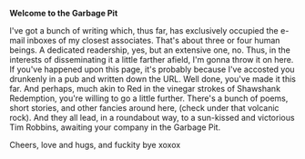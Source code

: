 **Welcome to the Garbage Pit**

I've got a bunch of writing which, thus far, has exclusively occupied the e-mail inboxes of my closest associates. That's about three or four human beings. A dedicated readership, yes, but an extensive one, no. Thus, in the interests of disseminating it a little farther afield, I'm gonna throw it on here. If you've happened upon this page, it's probably because I've accosted you drunkenly in a pub and written down the URL. Well done, you've made it this far. And perhaps, much akin to Red in the vinegar strokes of Shawshank Redemption, you're willing to go a little further. There's a bunch of poems, short stories, and other fancies around here, (check under that volcanic rock). And they all lead, in a roundabout way, to a sun-kissed and victorious Tim Robbins, awaiting your company in the Garbage Pit. 

Cheers, love and hugs, and fuckity bye xoxox 

